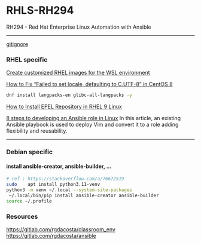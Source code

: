 # RHLS-RH294
RH294 - Red Hat Enterprise Linux Automation with Ansible

---

[gitignore](https://www.toptal.com/developers/gitignore/api/visualstudiocode,ansible,vim)

### RHEL specific

[Create customized RHEL images for the WSL environment](https://developers.redhat.com/articles/2023/11/15/create-customized-rhel-images-wsl-environment?source=sso)

[How to Fix “Failed to set locale, defaulting to C.UTF-8” in CentOS 8](https://www.tecmint.com/fix-failed-to-set-locale-defaulting-to-c-utf-8-in-centos/)

```sh
dnf install langpacks-en glibc-all-langpacks -y
```

[How to Install EPEL Repository in RHEL 9 Linux](https://www.tecmint.com/install-epel-repo-rhel-9/)

[8 steps to developing an Ansible role in Linux](https://www.redhat.com/sysadmin/developing-ansible-role)
In this article, an existing Ansible playbook is used to deploy Vim and convert it to a role adding flexibility and reusability.

---

### Debian specific

#### install ansible-creator, ansible-builder, ...

```bash
# ref : https://stackoverflow.com/a/76672519
sudo    apt install python3.11-venv
python3 -m venv ~/.local --system-site-packages
 ~/.local/bin/pip install ansible-creator ansible-builder
source ~/.profile
```

### Resources 
https://gitlab.com/rgdacosta/classroom_env
https://gitlab.com/rgdacosta/ansible
